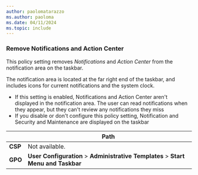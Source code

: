 ```yaml
---
author: paolomatarazzo
ms.author: paoloma
ms.date: 04/11/2024
ms.topic: include
---
```


### Remove Notifications and Action Center

This policy setting removes *Notifications* and *Action Center* from the notification area on the taskbar.

The notification area is located at the far right end of the taskbar, and includes icons for current notifications and the system clock.

- If this setting is enabled, Notifications and Action Center aren't displayed in the notification area. The user can read notifications when they appear, but they can't review any notifications they miss
- If you disable or don't configure this policy setting, Notification and Security and Maintenance are displayed on the taskbar

|  | Path |
|--|--|
| **CSP** | Not available. |
| **GPO** | **User Configuration** > **Administrative Templates** > **Start Menu and Taskbar** |
